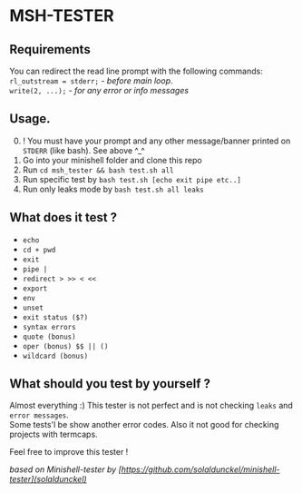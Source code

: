 # MSH-TESTER  

## Requirements

You can redirect the read line prompt with the following commands:  
``rl_outstream = stderr;`` - *before main loop*.  
``write(2, ...);`` - *for any error or info messages*  

## Usage. 
0. ! You must have your prompt and any other message/banner printed on ``STDERR`` (like bash). See above ^_^
1. Go into your minishell folder and clone this repo
2. Run ``cd msh_tester && bash test.sh all``
3. Run specific test by ``bash test.sh [echo exit pipe etc..]``
4. Run only leaks mode by ``bash test.sh all leaks``

## What does it test ?

- ``echo``
- ``cd + pwd``
- ``exit``
- ``pipe |``
- ``redirect > >> < << ``
- ``export``
- ``env``
- ``unset``
- ``exit status ($?)``
- ``syntax errors``
- ``quote (bonus)``
- ``oper (bonus) $$ || ()``
- ``wildcard (bonus)``

## What should you test by yourself ?

Almost everything :) This tester is not perfect and is not checking ``leaks`` and ``error messages``.<br>
Some tests'l be show another error codes.
Also it not good for checking projects with termcaps.

Feel free to improve this tester !

*based on Minishell-tester by [https://github.com/solaldunckel/minishell-tester](solaldunckel)* 
